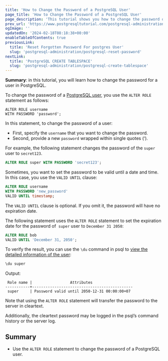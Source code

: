 ```yaml
---
title: 'How to Change the Password of a PostgreSQL User'
page_title: 'How to Change the Password of a PostgreSQL User'
page_description: 'This tutorial shows you how to change the password of a PostgreSQL user by using the ALTER ROLE statement.'
prev_url: 'https://www.postgresqltutorial.com/postgresql-administration/postgresql-change-password/'
ogImage: ''
updatedOn: '2024-02-18T08:18:38+00:00'
enableTableOfContents: true
previousLink:
  title: 'Reset Forgotten Password For postgres User'
  slug: 'postgresql-administration/postgresql-reset-password'
nextLink:
  title: 'PostgreSQL CREATE TABLESPACE'
  slug: 'postgresql-administration/postgresql-create-tablespace'
---
```


**Summary**: in this tutorial, you will learn how to change the password for a user in PostgreSQL.

To change the password of a [PostgreSQL user](postgresql-roles), you use the `ALTER ROLE` statement as follows:

```sqlsql
ALTER ROLE username
WITH PASSWORD 'password';
```

In this statement, to change the password of a user:

- First, specify the `username` that you want to change the password.
- Second, provide a new `password` wrapped within single quotes (‘).

For example, the following statement changes the password of the `super` user to `secret123`.

```sql
ALTER ROLE super WITH PASSWORD 'secret123';
```

Sometimes, you want to set the password to be valid until a date and time. In this case, you use the `VALID UNTIL` clause:

```sql
ALTER ROLE username
WITH PASSWORD 'new_password'
VALID UNTIL timestamp;
```

The `VALID UNTIL` clause is optional. If you omit it, the password will have no expiration date.

The following statement uses the `ALTER ROLE` statement to set the expiration date for the password of  `super` user to `December 31 2050`:

```sql
ALTER ROLE bob
VALID UNTIL 'December 31, 2050';
```

To verify the result, you can use the `\du` command in psql to [view the detailed information of the user](postgresql-list-users):

```sql
\du super
```

Output:

```
 Role name |                 Attributes
-----------+---------------------------------------------
 super     | Password valid until 2050-12-31 00:00:00+07
```

Note that using the `ALTER ROLE` statement will transfer the password to the server in cleartext.

Additionally, the cleartext password may be logged in the psql’s command history or the server log.

## Summary

- Use the `ALTER ROLE` statement to change the password of a PostgreSQL user.
